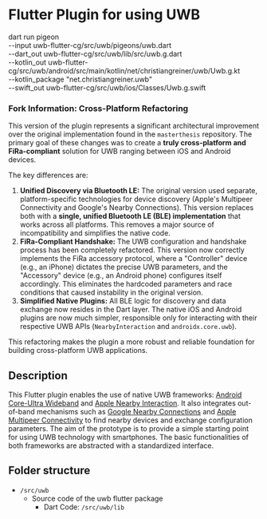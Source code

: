 # Flutter Plugin for using UWB

dart run pigeon \
  --input uwb-flutter-cg/src/uwb/pigeons/uwb.dart \
  --dart_out uwb-flutter-cg/src/uwb/lib/src/uwb.g.dart \
  --kotlin_out uwb-flutter-cg/src/uwb/android/src/main/kotlin/net/christiangreiner/uwb/Uwb.g.kt \
  --kotlin_package "net.christiangreiner.uwb" \
  --swift_out uwb-flutter-cg/src/uwb/ios/Classes/Uwb.g.swift


### Fork Information: Cross-Platform Refactoring

This version of the plugin represents a significant architectural improvement over the original implementation found in the `masterthesis` repository. The primary goal of these changes was to create a **truly cross-platform and FiRa-compliant** solution for UWB ranging between iOS and Android devices.

The key differences are:

1.  **Unified Discovery via Bluetooth LE:** The original version used separate, platform-specific technologies for device discovery (Apple's Multipeer Connectivity and Google's Nearby Connections). This version replaces both with a **single, unified Bluetooth LE (BLE) implementation** that works across all platforms. This removes a major source of incompatibility and simplifies the native code.
2.  **FiRa-Compliant Handshake:** The UWB configuration and handshake process has been completely refactored. This version now correctly implements the FiRa accessory protocol, where a "Controller" device (e.g., an iPhone) dictates the precise UWB parameters, and the "Accessory" device (e.g., an Android phone) configures itself accordingly. This eliminates the hardcoded parameters and race conditions that caused instability in the original version.
3.  **Simplified Native Plugins:** All BLE logic for discovery and data exchange now resides in the Dart layer. The native iOS and Android plugins are now much simpler, responsible only for interacting with their respective UWB APIs (`NearbyInteraction` and `androidx.core.uwb`).

This refactoring makes the plugin a more robust and reliable foundation for building cross-platform UWB applications.

## Description

This Flutter plugin enables the use of native UWB frameworks: [Android
Core-Ultra Wideband](https://developer.android.com/jetpack/androidx/releases/core-uwb)
and [Apple Nearby
Interaction](https://developer.apple.com/documentation/nearbyinteraction/). It
also integrates out-of-band mechanisms such as [Google Nearby
Connections](https://developers.google.com/nearby/connections/overview) and
[Apple Multipeer
Connectivity](https://developer.apple.com/documentation/multipeerconnectivity)
to find nearby devices and exchange configuration parameters. The aim of the
prototype is to provide a simple starting point for using UWB technology with
smartphones. The basic functionalities of both frameworks are abstracted with a
standardized interface.

## Folder structure

- `/src/uwb`
    - Source code of the uwb flutter package
        - Dart Code: `/src/uwb/lib`
